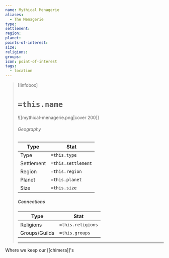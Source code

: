 ```yaml
---
name: Mythical Menagerie
aliases:
  - The Menagerie
type: 
settlement: 
region: 
planet: 
points-of-interest: 
size: 
religions: 
groups: 
icon: point-of-interest
tags:
  - location
---
```

> [!infobox]
> # `=this.name`
> ![[mythical-menagerie.png|cover 200]]
> ###### Geography
> | Type | Stat |
> | ---- | ---- |
> | Type | `=this.type` |
> | Settlement | `=this.settlement` |
> | Region | `=this.region` |
> |  Planet | `=this.planet` |
> |  Size    | `=this.size`   |
> 
> ##### Connections
> | Type | Stat |
> | ---- | ---- |
> | Religions | `=this.religions` |
> | Groups/Guilds | `=this.groups`|
> 
> ---

Where we keep our [[chimera]]'s